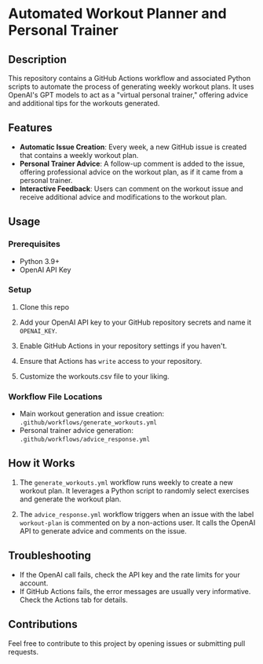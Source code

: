 # Automated Workout Planner and Personal Trainer

## Description
This repository contains a GitHub Actions workflow and associated Python scripts to automate the process of generating weekly workout plans. It uses OpenAI's GPT models to act as a "virtual personal trainer," offering advice and additional tips for the workouts generated. 

## Features

- **Automatic Issue Creation**: Every week, a new GitHub issue is created that contains a weekly workout plan.
- **Personal Trainer Advice**: A follow-up comment is added to the issue, offering professional advice on the workout plan, as if it came from a personal trainer.
- **Interactive Feedback**: Users can comment on the workout issue and receive additional advice and modifications to the workout plan.

## Usage

### Prerequisites
- Python 3.9+
- OpenAI API Key

### Setup

1. Clone this repo

2. Add your OpenAI API key to your GitHub repository secrets and name it `OPENAI_KEY`.

3. Enable GitHub Actions in your repository settings if you haven't.

4. Ensure that Actions has `write` access to your repository.

5. Customize the workouts.csv file to your liking.

### Workflow File Locations

- Main workout generation and issue creation: `.github/workflows/generate_workouts.yml`
- Personal trainer advice generation: `.github/workflows/advice_response.yml`

## How it Works

1. The `generate_workouts.yml` workflow runs weekly to create a new workout plan. It leverages a Python script to randomly select exercises and generate the workout plan.

2. The `advice_response.yml` workflow triggers when an issue with the label `workout-plan` is commented on by a non-actions user. It calls the OpenAI API to generate advice and comments on the issue.

## Troubleshooting

- If the OpenAI call fails, check the API key and the rate limits for your account.
- If GitHub Actions fails, the error messages are usually very informative. Check the Actions tab for details.

## Contributions

Feel free to contribute to this project by opening issues or submitting pull requests.
